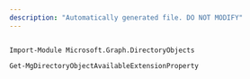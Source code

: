 ```yaml
---
description: "Automatically generated file. DO NOT MODIFY"
---
```


```powershellv1

Import-Module Microsoft.Graph.DirectoryObjects

Get-MgDirectoryObjectAvailableExtensionProperty

```